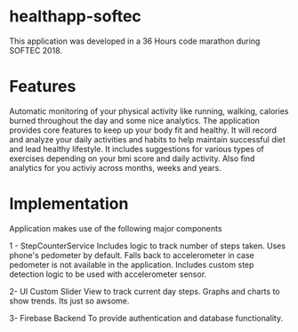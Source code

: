 # healthapp-softec
This application was developed in a 36 Hours code marathon during SOFTEC 2018.

# Features
Automatic monitoring of your physical activity like running, walking, calories burned throughout the day and some nice analytics.
The application provides core features to keep up your body fit and healthy. It will record and analyze your daily activities 
and habits to help maintain successful diet and lead healthy lifestyle. It includes suggestions for various types of exercises
depending on your bmi score and daily activity. Also find analytics for you activiy across months, weeks and years.

# Implementation
Application makes use of the following major components

1 - StepCounterService
    Includes logic to track number of steps taken. Uses phone's pedometer by default. Falls back to accelerometer in case pedometer
    is not available in the application. Includes custom step detection logic to be used with accelerometer sensor.

2-  UI
    Custom Slider View to track current day steps. Graphs and charts to show trends. Its just so awsome.
    
3-  Firebase Backend
    To provide authentication and database functionality.


